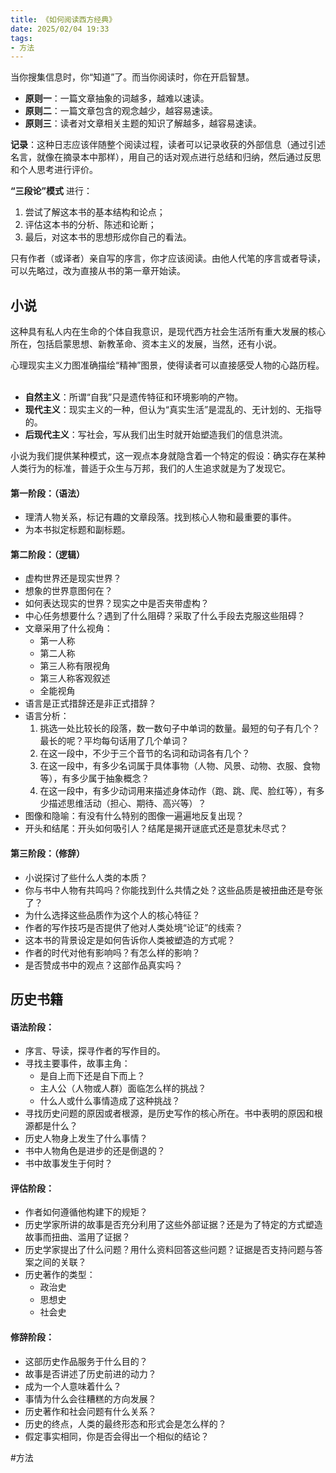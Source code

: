 ```yaml
---
title: 《如何阅读西方经典》
date: 2025/02/04 19:33
tags:
- 方法
---
```

当你搜集信息时，你“知道”了。而当你阅读时，你在开启智慧。

- **原则一**：一篇文章抽象的词越多，越难以速读。  
- **原则二**：一篇文章包含的观念越少，越容易速读。  
- **原则三**：读者对文章相关主题的知识了解越多，越容易速读。  

**记录**：这种日志应该伴随整个阅读过程，读者可以记录收获的外部信息（通过引述名言，就像在摘录本中那样），用自己的话对观点进行总结和归纳，然后通过反思和个人思考进行评价。  

**“三段论”模式** 进行：
1. 尝试了解这本书的基本结构和论点；
2. 评估这本书的分析、陈述和论断；
3. 最后，对这本书的思想形成你自己的看法。

  只有作者（或译者）亲自写的序言，你才应该阅读。由他人代笔的序言或者导读，可以先略过，改为直接从书的第一章开始读。

## 小说
这种具有私人内在生命的个体自我意识，是现代西方社会生活所有重大发展的核心所在，包括启蒙思想、新教革命、资本主义的发展，当然，还有小说。  

心理现实主义力图准确描绘“精神”图景，使得读者可以直接感受人物的心路历程。  
- **自然主义**：所谓“自我”只是遗传特征和环境影响的产物。  
- **现代主义**：现实主义的一种，但认为“真实生活”是混乱的、无计划的、无指导的。  
- **后现代主义**：写社会，写从我们出生时就开始塑造我们的信息洪流。  

小说为我们提供某种模式，这一观点本身就隐含着一个特定的假设：确实存在某种人类行为的标准，普适于众生与万邦，我们的人生追求就是为了发现它。

#### 第一阶段：（语法）
- 理清人物关系，标记有趣的文章段落。找到核心人物和最重要的事件。  
- 为本书拟定标题和副标题。  

#### 第二阶段：（逻辑）
- 虚构世界还是现实世界？  
- 想象的世界意图何在？  
- 如何表达现实的世界？现实之中是否夹带虚构？  
- 中心任务想要什么？遇到了什么阻碍？采取了什么手段去克服这些阻碍？  
- 文章采用了什么视角：
  - 第一人称  
  - 第二人称  
  - 第三人称有限视角  
  - 第三人称客观叙述  
  - 全能视角  
- 语言是正式措辞还是非正式措辞？  
- 语言分析：
  1. 挑选一处比较长的段落，数一数句子中单词的数量。最短的句子有几个？最长的呢？平均每句话用了几个单词？  
  2. 在这一段中，不少于三个音节的名词和动词各有几个？  
  3. 在这一段中，有多少名词属于具体事物（人物、风景、动物、衣服、食物等），有多少属于抽象概念？  
  4. 在这一段中，有多少动词用来描述身体动作（跑、跳、爬、脸红等），有多少描述思维活动（担心、期待、高兴等）？  
- 图像和隐喻：有没有什么特别的图像一遍遍地反复出现？  
- 开头和结尾：开头如何吸引人？结尾是揭开谜底式还是意犹未尽式？  

#### 第三阶段：（修辞）
- 小说探讨了些什么人类的本质？  
- 你与书中人物有共鸣吗？你能找到什么共情之处？这些品质是被扭曲还是夸张了？  
- 为什么选择这些品质作为这个人的核心特征？  
- 作者的写作技巧是否提供了他对人类处境“论证”的线索？  
- 这本书的背景设定是如何告诉你人类被塑造的方式呢？  
- 作者的时代对他有影响吗？有怎么样的影响？  
- 是否赞成书中的观点？这部作品真实吗？  

## 历史书籍

#### 语法阶段：
- 序言、导读，探寻作者的写作目的。  
- 寻找主要事件，故事主角：
  - 是自上而下还是自下而上？  
  - 主人公（人物或人群）面临怎么样的挑战？  
  - 什么人或什么事情造成了这种挑战？  
- 寻找历史问题的原因或者根源，是历史写作的核心所在。书中表明的原因和根源都是什么？  
- 历史人物身上发生了什么事情？  
- 书中人物角色是进步的还是倒退的？  
- 书中故事发生于何时？  

#### 评估阶段：
- 作者如何遵循他构建下的规矩？  
- 历史学家所讲的故事是否充分利用了这些外部证据？还是为了特定的方式塑造故事而扭曲、滥用了证据？  
- 历史学家提出了什么问题？用什么资料回答这些问题？证据是否支持问题与答案之间的关联？  
- 历史著作的类型：
  - 政治史  
  - 思想史  
  - 社会史  

#### 修辞阶段：
- 这部历史作品服务于什么目的？  
- 故事是否讲述了历史前进的动力？  
- 成为一个人意味着什么？  
- 事情为什么会往糟糕的方向发展？  
- 历史著作和社会问题有什么关系？  
- 历史的终点，人类的最终形态和形式会是怎么样的？  
- 假定事实相同，你是否会得出一个相似的结论？

#方法
